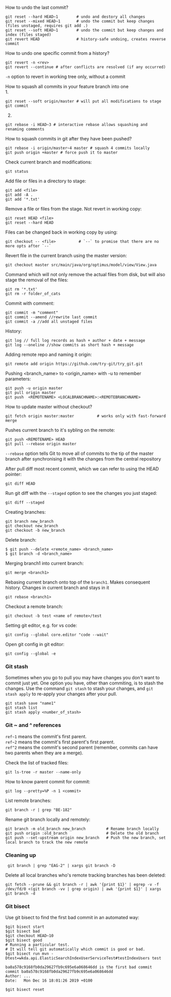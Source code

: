How to undo the last commit?
```
git reset --hard HEAD~1        # undo and destory all changes
git reset --mixed HEAD~1       # undo the commit but keep changes (files unstaged, requires git add .)
git reset --soft HEAD~1        # undo the commit but keep changes and index (files staged)
git revert HEAD                # history-safe undoing, creates reverse commit
```

How to undo one specific commit from a history?
```
git revert -n <rev>
git revert --continue # after conflicts are resolved (if any occurred)
```
`-n` option to revert in working tree only, without a commit

How to squash all commits in your feature branch into one\
1.
```
git reset --soft origin/master # will put all modifications to stage
git commit
```
2.
```
git rebase -i HEAD~3 # interactive rebase allows squashing and renaming comments
```

How to squash commits in git after they have been pushed?
```
git rebase -i origin/master~4 master # squash 4 commits locally
git push origin +master # force push it to master
```

Check current branch and modifications:
```
git status
```

Add file or files in a directory to stage:
```
git add <file>
git add -A .
git add '*.txt'
```

Remove a file or files from the stage. Not revert in working copy:
```
git reset HEAD <file>
git reset --hard HEAD
```
 
Files can be changed back in working copy by using:
```
git checkout -- <file>          # `--` to promise that there are no more opts after `--`
```

Revert file in the current branch using the master version:
```
git checkout master src/main/java/org/optimus/model/view/View.java
```

Command which will not only remove the actual files from disk, but will also stage the removal of the files:
```
git rm '*.txt'
git rm -r folder_of_cats
```

Commit with comment:
```
git commit -m "comment"
git commit --amend //rewrite last commit 
git commit -a //add all unstaged files
```

History:
```
git log // full log records as hash + author + date + message
git log --oneline //show commits as short hash + message
```

Adding remote repo and naming it origin:
```
git remote add origin https://github.com/try-git/try_git.git
```

Pushing <branch_name> to <origin_name> with -u to remember parameters:
```
git push -u origin master
git pull origin master
git push  <REMOTENAME> <LOCALBRANCHNAME>:<REMOTEBRANCHNAME> 
```

How to update master without checkout?
```
git fetch origin master:master          # works only with fast-forward merge
```

Pushes current branch to it's sybling on the remote:
```
git push <REMOTENAME> HEAD
git pull --rebase origin master
```
 `--rebase` option tells Git to move all of commits to the tip of the master branch after synchronising it with the changes from the central repository 

After pull diff most recent commit, which we can refer to using the HEAD pointer:
```
git diff HEAD
```

Run git diff with the `--staged` option to see the changes you just staged:
```
git diff --staged
```

Creating branches:
```
git branch new_branch
git checkout new_branch
git checkout -b new_branch
```

Delete branch:
```
$ git push --delete <remote_name> <branch_name>
$ git branch -d <branch_name>
```

Merging branch1 into current branch:
```
git merge <branch1>
```

Rebasing current branch onto top of the `branch1`. Makes consequent history. Changes in current branch and stays in it
```
git rebase <branch1>
```
 
Checkout a remote branch:
```
git checkout -b test <name of remote>/test
```

Setting git editor, e.g. for vs code:
```
git config --global core.editor "code --wait"
```

Open git config in git editor:
```
git config --global -e
```

### Git stash
Sometimes when you go to pull you may have changes you don't want to commit just yet. One option you have, other than commiting, is to stash the changes.
Use the command `git stash` to stash your changes, and `git stash apply` to re-apply your changes after your pull.
```
git stash save "name1"
git stash list
git stash apply <number_of_stash>
```

### Git ~ and ^ references
`ref~1` means the commit's first parent.\
`ref~2` means the commit's first parent's first parent.\
`ref^2` means the commit's second parent (remember, commits can have two parents when they are a merge).

Check the list of tracked files:
``` 
git ls-tree -r master --name-only
```

How to know parent commit for commit:
```
git log --pretty=%P -n 1 <commit>
```
 
List remote branches:
```
git branch -r | grep "BE-182"
```

Rename git branch locally and remotely:
```
git branch -m old_branch new_branch         # Rename branch locally    
git push origin :old_branch                 # Delete the old branch    
git push --set-upstream origin new_branch   # Push the new branch, set local branch to track the new remote
```

### Cleaning up
```
 git branch | grep "EAG-2" | xargs git branch -D
```

Delete all local branches who's remote tracking branches has been deleted:
```
git fetch --prune && git branch -r | awk '{print $1}' | egrep -v -f /dev/fd/0 <(git branch -vv | grep origin) | awk '{print $1}' | xargs git branch -d
```


### Git bisect
Use git bisect to find the first bad commit in an automated way:
```
$git bisect start
$git bisect bad
$git checkout HEAD~10
$git bisect good
# Running a particular test. 
# It will tell git automatically which commit is good or bad.
$git bisect run mvn -Dtest=wkda.api.ElasticSearchIndexUserServiceTest#testIndexUsers test

ba0a578c9168fb0da29627fb9c695e6a068646dd is the first bad commit
commit ba0a578c9168fb0da29627fb9c695e6a068646dd
Author: ...
Date:   Mon Dec 16 18:01:26 2019 +0100

$git bisect reset
```
